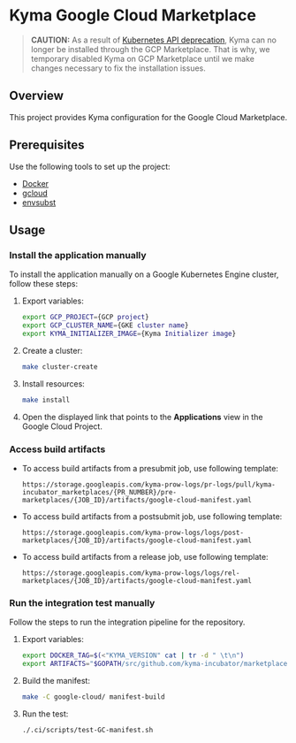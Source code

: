 # Kyma Google Cloud Marketplace

> **CAUTION:** As a result of [Kubernetes API deprecation](https://kubernetes.io/blog/2019/07/18/api-deprecations-in-1-16/), Kyma can no longer be installed through the GCP Marketplace. That is why, we temporary disabled Kyma on GCP Marketplace until we make changes necessary to fix the installation issues.

## Overview

This project provides Kyma configuration for the Google Cloud Marketplace.

## Prerequisites

Use the following tools to set up the project:

* [Docker](https://www.docker.com/)
* [gcloud](https://www.docker.com/)
* [envsubst](https://www.gnu.org/software/gettext/manual/html_node/envsubst-Invocation.html)

## Usage

### Install the application manually

To install the application manually on a Google Kubernetes Engine cluster, follow these steps:

1. Export variables:

    ```bash
    export GCP_PROJECT={GCP project}
    export GCP_CLUSTER_NAME={GKE cluster name}
    export KYMA_INITIALIZER_IMAGE={Kyma Initializer image}
    ```

2. Create a cluster:

    ```bash
    make cluster-create
    ```

3. Install resources:

    ```bash
    make install
    ```

4. Open the displayed link that points to the **Applications** view in the Google Cloud Project.

### Access build artifacts

* To access build artifacts from a presubmit job, use following template:

    ```text
    https://storage.googleapis.com/kyma-prow-logs/pr-logs/pull/kyma-incubator_marketplaces/{PR_NUMBER}/pre-marketplaces/{JOB_ID}/artifacts/google-cloud-manifest.yaml
    ```

* To access build artifacts from a postsubmit job, use following template:

    ```text
    https://storage.googleapis.com/kyma-prow-logs/logs/post-marketplaces/{JOB_ID}/artifacts/google-cloud-manifest.yaml
    ```

* To access build artifacts from a release job, use following template:

    ```text
    https://storage.googleapis.com/kyma-prow-logs/logs/rel-marketplaces/{JOB_ID}/artifacts/google-cloud-manifest.yaml
    ```

### Run the integration test manually

Follow the steps to run the integration pipeline for the repository.

1. Export variables:

    ```bash
    export DOCKER_TAG=$(<"KYMA_VERSION" cat | tr -d " \t\n")
    export ARTIFACTS="$GOPATH/src/github.com/kyma-incubator/marketplaces/google-cloud/out"
    ```

2. Build the manifest:

    ```bash
    make -C google-cloud/ manifest-build
    ```

3. Run the test:

    ```bash
    ./.ci/scripts/test-GC-manifest.sh
    ```
